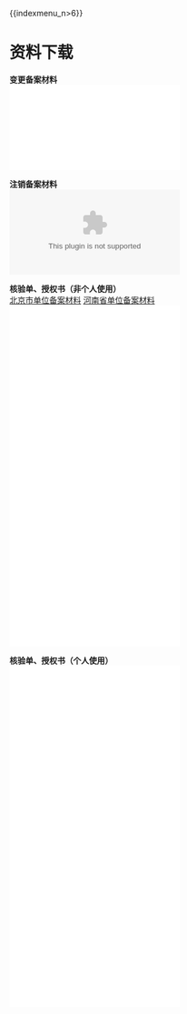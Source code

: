 {{indexmenu_n>6}}

# 资料下载

**变更备案材料**  
![](/images/beian/beian1/变更材料.rar)  
  
**注销备案材料**  
![](/images/beian/beian1/注销材料.docx)  
  
**核验单、授权书（非个人使用）**  
[北京市单位备案材料](/images/北京市单位备案材料.rar)
[河南省单位备案材料](/images/河南省单位备案材料.rar)  
![](/images/beian/beian1/湖北省单位备案材料.rar)  
![](/images/beian/beian1/四川省单位备案材料.rar)  
![](/images/beian/beian1/山东_河北_辽宁单位备案材料.rar)  
![](/images/beian/beian1/其他省单位备案材料.rar)  
  
**核验单、授权书（个人使用）**  
![](/images/beian/beian1/北京地区个人备案材料.rar)  
![](/images/beian/beian1/广东地区个人备案材料.rar)  
![](/images/beian/beian1/江西_新疆地区个人备案材料.rar)  
![](/images/beian/beian1/其他地区个人备案材料.rar)
